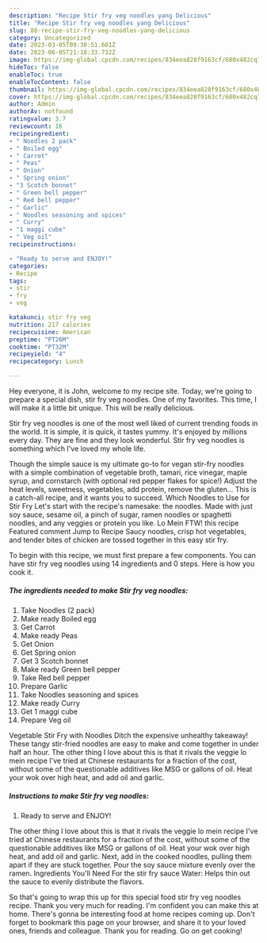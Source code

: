 ```yaml
---
description: "Recipe Stir fry veg noodles yang Delicious"
title: "Recipe Stir fry veg noodles yang Delicious"
slug: 88-recipe-stir-fry-veg-noodles-yang-delicious
category: Uncategorized
date: 2023-03-05T09:30:51.601Z
date: 2023-06-05T21:18:33.732Z
image: https://img-global.cpcdn.com/recipes/834eea828f9163cf/680x482cq70/stir-fry-veg-noodles-recipe-main-photo.jpg
hideToc: false
enableToc: true
enableTocContent: false
thumbnail: https://img-global.cpcdn.com/recipes/834eea828f9163cf/680x482cq70/stir-fry-veg-noodles-recipe-main-photo.jpg
cover: https://img-global.cpcdn.com/recipes/834eea828f9163cf/680x482cq70/stir-fry-veg-noodles-recipe-main-photo.jpg
author: Admin
authorAv: notfound
ratingvalue: 3.7
reviewcount: 16
recipeingredient:
- " Noodles 2 pack"
- " Boiled egg"
- " Carrot"
- " Peas"
- " Onion"
- " Spring onion"
- "3 Scotch bonnet"
- " Green bell pepper"
- " Red bell pepper"
- " Garlic"
- " Noodles seasoning and spices"
- " Curry"
- "1 maggi cube"
- " Veg oil"
recipeinstructions:

- "Ready to serve and ENJOY!"
categories:
- Recipe
tags:
- stir
- fry
- veg

katakunci: stir fry veg 
nutrition: 217 calories
recipecuisine: American
preptime: "PT26M"
cooktime: "PT32M"
recipeyield: "4"
recipecategory: Lunch

---
```



Hey everyone, it is John, welcome to my recipe site. Today, we're going to prepare a special dish, stir fry veg noodles. One of my favorites. This time, I will make it a little bit unique. This will be really delicious.

Stir fry veg noodles is one of the most well liked of current trending foods in the world. It is simple, it is quick, it tastes yummy. It's enjoyed by millions every day. They are fine and they look wonderful. Stir fry veg noodles is something which I've loved my whole life.

Though the simple sauce is my ultimate go-to for vegan stir-fry noodles with a simple combination of vegetable broth, tamari, rice vinegar, maple syrup, and cornstarch (with optional red pepper flakes for spice!) Adjust the heat levels, sweetness, vegetables, add protein, remove the gluten… This is a catch-all recipe, and it wants you to succeed. Which Noodles to Use for Stir Fry Let&#39;s start with the recipe&#39;s namesake: the noodles. Made with just soy sauce, sesame oil, a pinch of sugar, ramen noodles or spaghetti noodles, and any veggies or protein you like. Lo Mein FTW! this recipe Featured comment Jump to Recipe Saucy noodles, crisp hot vegetables, and tender bites of chicken are tossed together in this easy stir fry.


To begin with this recipe, we must first prepare a few components. You can have stir fry veg noodles using 14 ingredients and 0 steps. Here is how you cook it.

<!--inarticleads1-->

##### The ingredients needed to make Stir fry veg noodles:

1. Take  Noodles (2 pack)
1. Make ready  Boiled egg
1. Get  Carrot
1. Make ready  Peas
1. Get  Onion
1. Get  Spring onion
1. Get 3 Scotch bonnet
1. Make ready  Green bell pepper
1. Take  Red bell pepper
1. Prepare  Garlic
1. Take  Noodles seasoning and spices
1. Make ready  Curry
1. Get 1 maggi cube
1. Prepare  Veg oil


Vegetable Stir Fry with Noodles Ditch the expensive unhealthy takeaway! These tangy stir-fried noodles are easy to make and come together in under half an hour. The other thing I love about this is that it rivals the veggie lo mein recipe I&#39;ve tried at Chinese restaurants for a fraction of the cost, without some of the questionable additives like MSG or gallons of oil. Heat your wok over high heat, and add oil and garlic. 

<!--inarticleads2-->

##### Instructions to make Stir fry veg noodles:


1. Ready to serve and ENJOY!

The other thing I love about this is that it rivals the veggie lo mein recipe I&#39;ve tried at Chinese restaurants for a fraction of the cost, without some of the questionable additives like MSG or gallons of oil. Heat your wok over high heat, and add oil and garlic. Next, add in the cooked noodles, pulling them apart if they are stuck together. Pour the soy sauce mixture evenly over the ramen. Ingredients You&#39;ll Need For the stir fry sauce Water: Helps thin out the sauce to evenly distribute the flavors. 

So that's going to wrap this up for this special food stir fry veg noodles recipe. Thank you very much for reading. I'm confident you can make this at home. There's gonna be interesting food at home recipes coming up. Don't forget to bookmark this page on your browser, and share it to your loved ones, friends and colleague. Thank you for reading. Go on get cooking!
